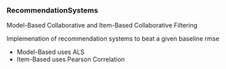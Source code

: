 ### RecommendationSystems
Model-Based Collaborative and Item-Based Collaborative Filtering

Implemenation of recommendation systems to beat a given baseline rmse 
* Model-Based uses ALS
* Item-Based uses Pearson Correlation
